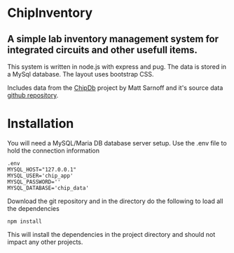 # ChipInventory

## A simple lab inventory management system for integrated circuits and other usefull items. 

This system is written in node.js with express and pug.  The data is stored in a MySql database. 
The layout uses bootstrap CSS.

Includes data from the [ChipDb](https://www.msarnoff.org/chipdb/) project by Matt Sarnoff and it's 
source data [github repository](https://github.com/74hc595/chipdb).

# Installation
You will need a MySQL/Maria DB database server setup.  Use the .env file to hold the connection information
```
.env
MYSQL_HOST="127.0.0.1"
MYSQL_USER='chip_app'
MYSQL_PASSWORD=''
MYSQL_DATABASE='chip_data'
```

Download the git repository and in the directory do the following to load all the dependencies
```
npm install
```
This will install the dependencies in the project directory and should not impact any other projects.
